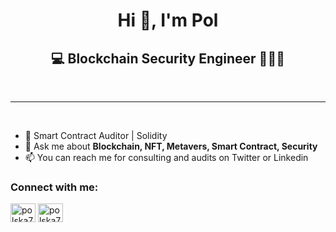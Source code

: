<h1 align="center">Hi 👋, I'm Pol</h1>
<h2 align="center">💻 Blockchain Security Engineer 👨🏽‍🔬</h2>

<br/>
<hr/>
<br/>

- 🔐 Smart Contract Auditor | Solidity
- 💬 Ask me about **Blockchain, NFT, Metavers, Smart Contract, Security**
- 📫 You can reach me for consulting and audits on Twitter or Linkedin

<h3 align="left">Connect with me:</h3>
<p align="left">
<a href="https://twitter.com/PolGallardo_" target="blank"><img align="center" src="https://raw.githubusercontent.com/rahuldkjain/github-profile-readme-generator/master/src/images/icons/Social/twitter.svg" alt="polska742" height="30" width="40" /></a>
<a href="https://www.linkedin.com/in/pol-gallardo-comajuan-731a58198/" target="blank"><img align="center" src="https://raw.githubusercontent.com/rahuldkjain/github-profile-readme-generator/master/src/images/icons/Social/linked-in-alt.svg" alt="polska742" height="30" width="40" /></a>
</p>
